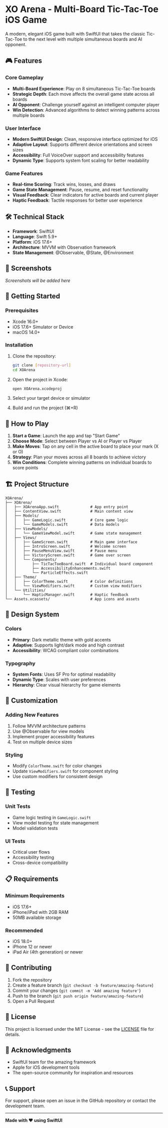 # XO Arena - Multi-Board Tic-Tac-Toe iOS Game

A modern, elegant iOS game built with SwiftUI that takes the classic Tic-Tac-Toe to the next level with multiple simultaneous boards and AI opponent.

## 🎮 Features

### Core Gameplay
- **Multi-Board Experience**: Play on 8 simultaneous Tic-Tac-Toe boards
- **Strategic Depth**: Each move affects the overall game state across all boards
- **AI Opponent**: Challenge yourself against an intelligent computer player
- **Win Detection**: Advanced algorithms to detect winning patterns across multiple boards

### User Interface
- **Modern SwiftUI Design**: Clean, responsive interface optimized for iOS
- **Adaptive Layout**: Supports different device orientations and screen sizes
- **Accessibility**: Full VoiceOver support and accessibility features
- **Dynamic Type**: Supports system font scaling for better readability

### Game Features
- **Real-time Scoring**: Track wins, losses, and draws
- **Game State Management**: Pause, resume, and reset functionality
- **Visual Feedback**: Clear indicators for active boards and current player
- **Haptic Feedback**: Tactile responses for better user experience

## 🛠 Technical Stack

- **Framework**: SwiftUI
- **Language**: Swift 5.9+
- **Platform**: iOS 17.6+
- **Architecture**: MVVM with Observation framework
- **State Management**: @Observable, @State, @Environment

## 📱 Screenshots

*Screenshots will be added here*

## 🚀 Getting Started

### Prerequisites
- Xcode 16.0+
- iOS 17.6+ Simulator or Device
- macOS 14.0+

### Installation
1. Clone the repository:
   ```bash
   git clone [repository-url]
   cd XOArena
   ```

2. Open the project in Xcode:
   ```bash
   open XOArena.xcodeproj
   ```

3. Select your target device or simulator

4. Build and run the project (⌘+R)

## 🎯 How to Play

1. **Start a Game**: Launch the app and tap "Start Game"
2. **Choose Mode**: Select between Player vs AI or Player vs Player
3. **Make Moves**: Tap on any cell in the active board to place your mark (X or O)
4. **Strategy**: Plan your moves across all 8 boards to achieve victory
5. **Win Conditions**: Complete winning patterns on individual boards to score points

## 🏗 Project Structure

```
XOArena/
├── XOArena/
│   ├── XOArenaApp.swift              # App entry point
│   ├── ContentView.swift             # Main content view
│   ├── Models/
│   │   ├── GameLogic.swift           # Core game logic
│   │   └── GameModels.swift          # Data models
│   ├── ViewModels/
│   │   └── GameViewModel.swift       # Game state management
│   ├── Views/
│   │   ├── GameScreen.swift          # Main game interface
│   │   ├── IntroScreen.swift         # Welcome screen
│   │   ├── PauseMenuView.swift       # Pause menu
│   │   ├── VictoryScreen.swift       # Game over screen
│   │   └── Components/
│   │       ├── TicTacToeBoard.swift  # Individual board component
│   │       ├── AccessibilityEnhancements.swift
│   │       └── ParticleEffects.swift
│   ├── Theme/
│   │   ├── ColorTheme.swift          # Color definitions
│   │   └── ViewModifiers.swift       # Custom view modifiers
│   └── Utilities/
│       └── HapticManager.swift       # Haptic feedback
└── Assets.xcassets/                  # App icons and assets
```

## 🎨 Design System

### Colors
- **Primary**: Dark metallic theme with gold accents
- **Adaptive**: Supports light/dark mode and high contrast
- **Accessibility**: WCAG compliant color combinations

### Typography
- **System Fonts**: Uses SF Pro for optimal readability
- **Dynamic Type**: Scales with user preferences
- **Hierarchy**: Clear visual hierarchy for game elements

## 🔧 Customization

### Adding New Features
1. Follow MVVM architecture patterns
2. Use @Observable for view models
3. Implement proper accessibility features
4. Test on multiple device sizes

### Styling
- Modify `ColorTheme.swift` for color changes
- Update `ViewModifiers.swift` for component styling
- Use custom modifiers for consistent design

## 🧪 Testing

### Unit Tests
- Game logic testing in `GameLogic.swift`
- View model testing for state management
- Model validation tests

### UI Tests
- Critical user flows
- Accessibility testing
- Cross-device compatibility

## 📋 Requirements

### Minimum Requirements
- iOS 17.6+
- iPhone/iPad with 2GB RAM
- 50MB available storage

### Recommended
- iOS 18.0+
- iPhone 12 or newer
- iPad Air (4th generation) or newer

## 🤝 Contributing

1. Fork the repository
2. Create a feature branch (`git checkout -b feature/amazing-feature`)
3. Commit your changes (`git commit -m 'Add amazing feature'`)
4. Push to the branch (`git push origin feature/amazing-feature`)
5. Open a Pull Request

## 📄 License

This project is licensed under the MIT License - see the [LICENSE](LICENSE) file for details.

## 🙏 Acknowledgments

- SwiftUI team for the amazing framework
- Apple for iOS development tools
- The open-source community for inspiration and resources

## 📞 Support

For support, please open an issue in the GitHub repository or contact the development team.

---

**Made with ❤️ using SwiftUI** 